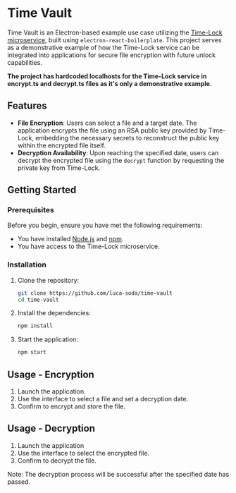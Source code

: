 
# Time Vault

Time Vault is an Electron-based example use case utilizing the [Time-Lock microservice](https://github.com/luca-soda/time-lock), built using `electron-react-boilerplate`. This project serves as a demonstrative example of how the Time-Lock service can be integrated into applications for secure file encryption with future unlock capabilities.

**The project has hardcoded localhosts for the Time-Lock service in encrypt.ts and decrypt.ts files as it's only a demonstrative example.**

## Features

- **File Encryption**: Users can select a file and a target date. The application encrypts the file using an RSA public key provided by Time-Lock, embedding the necessary secrets to reconstruct the public key within the encrypted file itself.
- **Decryption Availability**: Upon reaching the specified date, users can decrypt the encrypted file using the `decrypt` function by requesting the private key from Time-Lock.

## Getting Started

### Prerequisites

Before you begin, ensure you have met the following requirements:
- You have installed [Node.js](https://nodejs.org/) and [npm](https://npmjs.com/).
- You have access to the Time-Lock microservice.

### Installation

1. Clone the repository:
   ```bash
   git clone https://github.com/luca-soda/time-vault
   cd time-vault
   ```

2. Install the dependencies:
   ```bash
   npm install
   ```

3. Start the application:
   ```bash
   npm start
   ```

## Usage - Encryption

1. Launch the application.
2. Use the interface to select a file and set a decryption date.
3. Confirm to encrypt and store the file.

## Usage - Decryption
1. Launch the application
2. Use the interface to select the encrypted file.
3. Confirm to decrypt the file.

Note: The decryption process will be successful after the specified date has passed.

